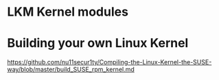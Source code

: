 # LKM Kernel modules
# Building your own Linux Kernel
https://github.com/nu11secur1ty/Compiling-the-Linux-Kernel-the-SUSE-way/blob/master/build_SUSE_rpm_kernel.md
